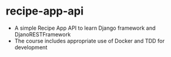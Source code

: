 # recipe-app-api
- A simple Recipe App API to learn Django framework and DjanoRESTFramework
- The course includes appropriate use of Docker and TDD for development
